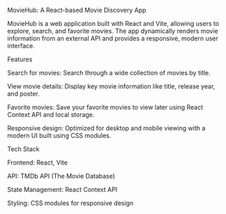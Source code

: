 MovieHub: A React-based Movie Discovery App

MovieHub is a web application built with React and Vite, allowing users to explore, search, and favorite movies. The app dynamically renders movie information from an external API and provides a responsive, modern user interface.

Features

Search for movies: Search through a wide collection of movies by title.

View movie details: Display key movie information like title, release year, and poster.

Favorite movies: Save your favorite movies to view later using React Context API and local storage.

Responsive design: Optimized for desktop and mobile viewing with a modern UI built using CSS modules.


Tech Stack

Frontend: React, Vite

API: TMDb API (The Movie Database)

State Management: React Context API

Styling: CSS modules for responsive design
